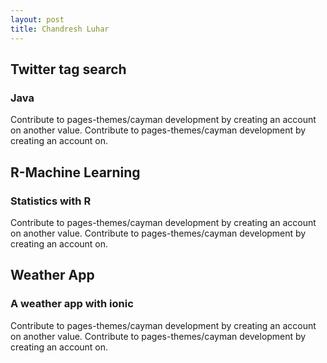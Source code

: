 ```yaml
---
layout: post
title: Chandresh Luhar
---
```



## Twitter tag search
### Java

Contribute to pages-themes/cayman development by creating an account on another value.  Contribute to pages-themes/cayman development by creating an account on.


## R-Machine Learning
### Statistics with R

Contribute to pages-themes/cayman development by creating an account on another value.  Contribute to pages-themes/cayman development by creating an account on.


## Weather App
### A weather app with ionic

Contribute to pages-themes/cayman development by creating an account on another value.  Contribute to pages-themes/cayman development by creating an account on.
